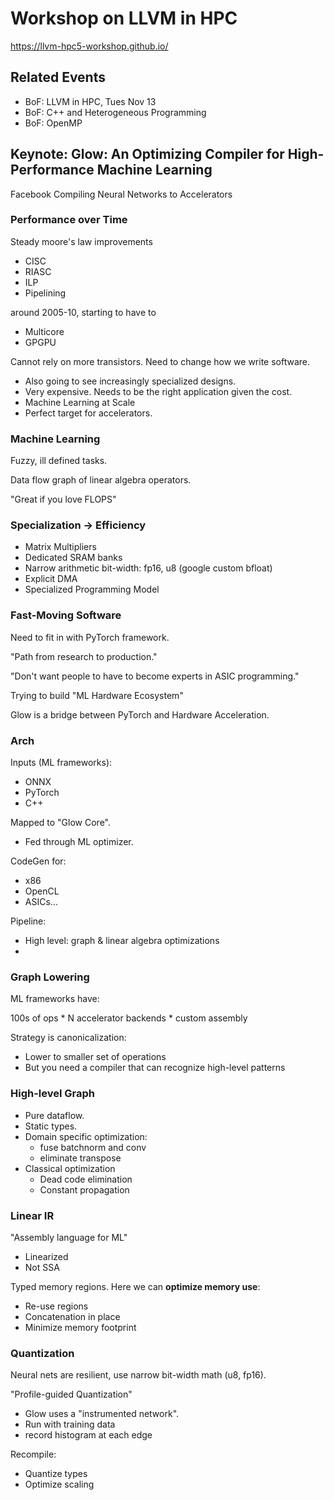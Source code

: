# Workshop on LLVM in HPC

https://llvm-hpc5-workshop.github.io/

## Related Events

* BoF: LLVM in HPC, Tues Nov 13
* BoF: C++ and Heterogeneous Programming
* BoF: OpenMP

## Keynote: Glow: An Optimizing Compiler for High-Performance Machine Learning

Facebook
Compiling Neural Networks to Accelerators

### Performance over Time

Steady moore's law improvements

* CISC
* RIASC
* ILP
* Pipelining

around 2005-10, starting to have to 

* Multicore
* GPGPU

Cannot rely on more transistors. Need to change how we write software.

* Also going to see increasingly specialized designs.
* Very expensive. Needs to be the right application given the cost.
* Machine Learning at Scale
* Perfect target for accelerators.

### Machine Learning

Fuzzy, ill defined tasks.

Data flow graph of linear algebra operators.

"Great if you love FLOPS"

### Specialization -> Efficiency

* Matrix Multipliers
* Dedicated SRAM banks
* Narrow arithmetic bit-width: fp16, u8 (google custom bfloat)
* Explicit DMA
* Specialized Programming Model

### Fast-Moving Software

Need to fit in with PyTorch framework.

"Path from research to production."

"Don't want people to have to become experts in ASIC programming."

Trying to build "ML Hardware Ecosystem"

Glow is a bridge between PyTorch and Hardware Acceleration.

### Arch

Inputs (ML frameworks):

* ONNX
* PyTorch
* C++

Mapped to "Glow Core".

* Fed through ML optimizer.

CodeGen for:

* x86
* OpenCL
* ASICs...

Pipeline:

* High level: graph & linear algebra optimizations
* 

### Graph Lowering

ML frameworks have:

  100s of ops * N accelerator backends * custom assembly

Strategy is canonicalization:

* Lower to smaller set of operations
* But you need a compiler that can recognize high-level patterns

### High-level Graph

* Pure dataflow.
* Static types.
* Domain specific optimization:
  - fuse batchnorm and conv
  - eliminate transpose
* Classical optimization
  - Dead code elimination
  - Constant propagation

### Linear IR

"Assembly language for ML"

* Linearized
* Not SSA

Typed memory regions. Here we can **optimize memory use**:

* Re-use regions
* Concatenation in place
* Minimize memory footprint

### Quantization

Neural nets are resilient, use narrow bit-width math (u8, fp16).

"Profile-guided Quantization"

* Glow uses a "instrumented network".
* Run with training data
* record histogram at each edge

Recompile:

* Quantize types
* Optimize scaling


